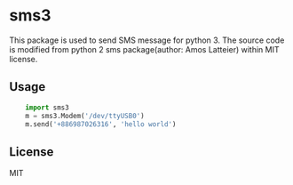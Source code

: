 # sms3

This package is used to send SMS message for python 3.
The source code is modified from python 2 sms package(author: Amos Latteier) within MIT license.

## Usage
```python
    import sms3
    m = sms3.Modem('/dev/ttyUSB0')
    m.send('+886987026316', 'hello world')
```

## License
MIT
